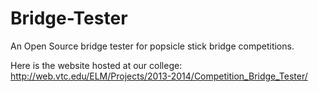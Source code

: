 Bridge-Tester
=============

An Open Source bridge tester for popsicle stick bridge competitions.

Here is the website hosted at our college:
http://web.vtc.edu/ELM/Projects/2013-2014/Competition_Bridge_Tester/
